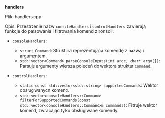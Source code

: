 **handlers**

Plik: handlers.cpp

Opis: Przestrzenie nazw `consoleHandlers` i `controlHandlers` zawierają funkcje do parsowania i filtrowania komend z konsoli.

* `consoleHandlers`:
    * `struct Command`: Struktura reprezentująca komendę z nazwą i argumentem.
    * `std::vector<Command> parseConsoleInputs(int argc, char* argv[])`: Parsuje argumenty wiersza poleceń do wektora struktur `Command`.

* `controlHandlers`:
    * `static const std::vector<std::string> supportedCommands`: Wektor obsługiwanych komend.
    * `std::vector<consoleHandlers::Command> filterForSupportedCommands(const std::vector<consoleHandlers::Command>& commands)`: Filtruje wektor komend, zwracając tylko obsługiwane komendy.